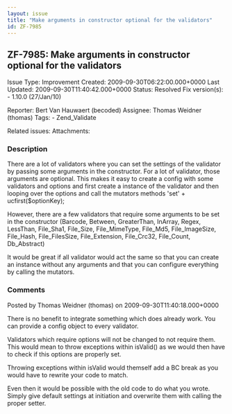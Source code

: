 ```yaml
---
layout: issue
title: "Make arguments in constructor optional for the validators"
id: ZF-7985
---
```


ZF-7985: Make arguments in constructor optional for the validators
------------------------------------------------------------------

 Issue Type: Improvement Created: 2009-09-30T06:22:00.000+0000 Last Updated: 2009-09-30T11:40:42.000+0000 Status: Resolved Fix version(s): - 1.10.0 (27/Jan/10)
 
 Reporter:  Bert Van Hauwaert (becoded)  Assignee:  Thomas Weidner (thomas)  Tags: - Zend\_Validate
 
 Related issues: 
 Attachments: 
### Description

There are a lot of validators where you can set the settings of the validator by passing some arguments in the constructor. For a lot of validator, those arguments are optional. This makes it easy to create a config with some validators and options and first create a instance of the validator and then looping over the options and call the mutators methods 'set' + ucfirst($optionKey);

However, there are a few validators that require some arguments to be set in the constructor (Barcode, Between, GreaterThan, InArray, Regex, LessThan, File\_Sha1, File\_Size, File\_MimeType, File\_Md5, File\_ImageSize, File\_Hash, File\_FilesSize, File\_Extension, File\_Crc32, File\_Count, Db\_Abstract)

It would be great if all validator would act the same so that you can create an instance without any arguments and that you can configure everything by calling the mutators.

 

 

### Comments

Posted by Thomas Weidner (thomas) on 2009-09-30T11:40:18.000+0000

There is no benefit to integrate something which does already work. You can provide a config object to every validator.

Validators which require options will not be changed to not require them. This would mean to throw exceptions within isValid() as we would then have to check if this options are properly set.

Throwing exceptions within isValid would themself add a BC break as you would have to rewrite your code to match.

Even then it would be possible with the old code to do what you wrote. Simply give default settings at initiation and overwrite them with calling the proper setter.

 

 